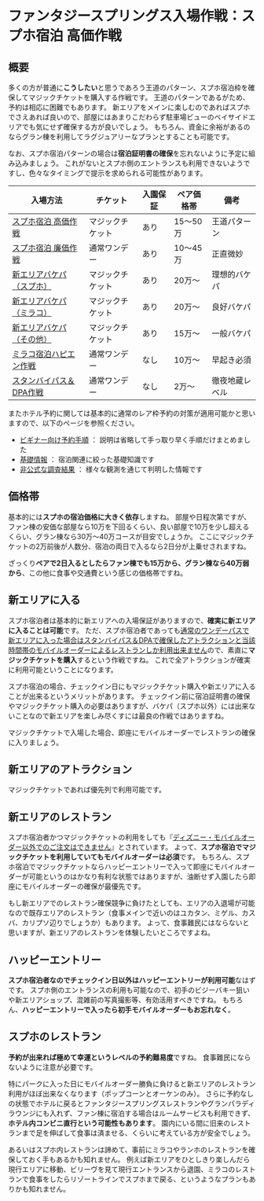 # ファンタジースプリングス入場作戦：スプホ宿泊 高価作戦

## 概要

多くの方が普通に**こうしたい**と思うであろう王道のパターン、スプホ宿泊枠を確保してマジックチケットを購入する作戦です。
王道のパターンであるがため、予約は相応に困難でもあります。
新エリアをメインに楽しむのであればスプホでさえあれば良いので、部屋にはあまりこだわらず駐車場ビューのベイサイドエリアでも気にせず確保する方が良いでしょう。
もちろん、資金に余裕があるのならグラン棟を利用してラグジュアリーなプランとすることも可能です。

なお、スプホ宿泊パターンの場合は**宿泊証明書の確保**を忘れないように予定に組み込みましょう。
これがないとスプホ側のエントランスも利用できないようですし、色々なタイミングで提示を求められる可能性があります。


| 入場方法 | チケット | 入園保証 | ペア価格帯 | 備考 |
| ------------- | ------------- | ------------- | ------------- | ------------- |
| [スプホ宿泊 高価作戦](./fsh_plan_fsh_exp.md)    | マジックチケット | あり | 15～50万 | 王道パターン |
| [スプホ宿泊 廉価作戦](./fsh_plan_fsh_rsn.md)    | 通常ワンデー     | あり | 10～45万 | 正直微妙 |
| [新エリアバケパ（スプホ）](./fsh_plan_vp_fsh.md)| マジックチケット | あり | 20万～ | 理想的バケパ |
| [新エリアバケパ（ミラコ）](./fsh_plan_vp_mrc.md)| マジックチケット | あり | 20万～ | 良好バケパ |
| [新エリアバケパ（その他）](./fsh_plan_vp_etc.md)| マジックチケット | あり | 15万～ | 一般バケパ |
| [ミラコ宿泊ハピエン作戦](./fsh_plan_mrc_he.md)  | 通常ワンデー     | なし | 10万～ | 早起き必須 |
| [スタンバイパス＆DPA作戦](./fsh_plan_sp_dpa.md) | 通常ワンデー     | なし | 2万～ | 徹夜地蔵レベル |

またホテル予約に関しては基本的に通常のレア枠予約の対策が適用可能かと思いますので、以下のページを参照ください。

* [ビギナー向け予約手順](./for_begginer.md) ： 説明は省略して手っ取り早く手順だけまとめました
* [基礎情報](./basics.md) ： 宿泊関連に絞った基礎知識です
* [非公式な調査結果](./research.md) ： 様々な観測を通じて判明した情報です


## 価格帯

基本的には**スプホの宿泊価格に大きく依存**しますね。
部屋や日程次第ですが、ファン棟の安価な部屋なら10万を下回るくらい、良い部屋で10万を少し超えるくらい、グラン棟なら30万～40万コースが目安でしょうか。
ここにマジックチケットの2万前後が人数分、宿泊の両日で入るなら2日分が上乗せされますね。

ざっくり**ペアで2日入るとしたらファン棟でも15万から、グラン棟なら40万弱から**、この他に食事や交通費という感じの価格帯ですね。

## 新エリアに入る

スプホ宿泊者は基本的に新エリアへの入場保証がありますので、**確実に新エリアに入ることは可能**です。
ただ、スプホ宿泊者であっても[通常のワンデーパスで新エリアに入った場合はスタンバイパス＆DPAで確保したアトラクションと当該時間帯のモバイルオーダーによるレストランしか利用出来ません](https://faq.tokyodisneyresort.jp/tdr/faq_detail.html?id=24450)ので、素直に**マジックチケットを購入**するという作戦ですね。
これで全アトラクションが確実に利用可能ということになります。

スプホ宿泊の場合、チェックイン日にもマジックチケット購入や新エリアに入ることが出来るというメリットがあります。
チェックイン前に宿泊証明書の確保やマジックチケット購入の必要はありますが、バケパ（スプホ以外）には出来ないことなので新エリアを楽しみ尽くすには最良の作戦ではありますね。

マジックチケットで入場した場合、即座にモバイルオーダーでレストランの確保に入りましょう。

## 新エリアのアトラクション

マジックチケットであれば優先列で利用可能です。

## 新エリアのレストラン

スプホ宿泊者かつマジックチケットの利用をしても『[ディズニー・モバイルオーダー以外でのご注文はできません](https://faq.tokyodisneyresort.jp/tdr/faq_detail.html?id=24450)』とされています。
よって、**スプホ宿泊でマジックチケットを利用していてもモバイルオーダーは必須**です。
もちろん、スプホ宿泊でマジックチケットならハッピーエントリーで入って即座にモバイルオーダーが可能というのはかなり有利な状態ではありますが、油断せず入園したら即座にモバイルオーダーの確保が最優先です。

もし新エリアでのレストラン確保競争に負けたとしても、エリアの入退場が可能なので既存エリアのレストラン（食事メインで近いのはユカタン、ミゲル、カスバ、カリプソ辺りでしょうか）もあります。
よって、食事難民にはならないと思いますが、新エリアのレストランを体験したいところですよね。

## ハッピーエントリー

**スプホ宿泊者なのでチェックイン日以外はハッピーエントリーが利用可能**なはずです。
スプホ側のエントランスの利用も可能なので、初手のビジーバキー狙いや新エリアショップ、混雑前の写真撮影等、有効活用すべきですね。
もちろん、**ハッピーエントリーで入ったら初手モバイルオーダーもお忘れなく**。

## スプホのレストラン

**予約が出来れば極めて幸運というレベルの予約難易度**ですね。
食事難民にならないように注意が必要です。

特にパークに入った日にモバイルオーダー勝負に負けると新エリアのレストラン利用がほぼ出来なくなります（ポップコーンとオーケンのみ）。
さらに予約なしの状態でホテルに戻るとファンタジースプリングスレストランやグランパラディラウンジにも入れず、ファン棟に宿泊する場合はルームサービスも利用できず、**ホテル内コンビニ直行という可能性もあります**。
園内にいる間に旧来のレストランまで足を伸ばして食事は済ませる、くらいに考えている方が安全でしょう。

あるいはスプホ内レストランは諦めて、事前にミラコやランホのレストランを確保しておく手もあるかも知れません。
例えば新エリアをひとしきり楽しんだら現行エリアに移動、ビリーヴを見て現行エントランスから退園、ミラコのレストランで食事をしたらリゾートラインでスプホまで戻る、というようなプランもありかも知れません。


